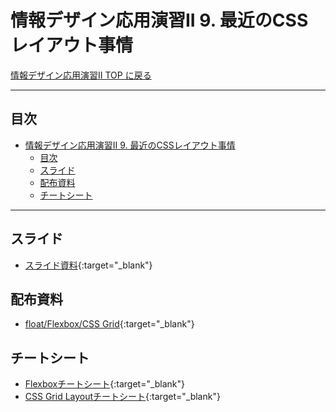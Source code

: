 # 情報デザイン応用演習II 9. 最近のCSSレイアウト事情

[情報デザイン応用演習II TOP に戻る](./index.md)

---

## 目次

- [情報デザイン応用演習II 9. 最近のCSSレイアウト事情](#情報デザイン応用演習ii-9-最近のcssレイアウト事情)
  - [目次](#目次)
  - [スライド](#スライド)
  - [配布資料](#配布資料)
  - [チートシート](#チートシート)

---

## スライド

- [スライド資料](./ida_09slide.pdf){:target="_blank"}

## 配布資料
- [float/Flexbox/CSS Grid](../../2022/InformationDesignI/tex/float-flexbox-cssgrid.pdf){:target="_blank"}

## チートシート
- [Flexboxチートシート](https://www.webcreatorbox.com/tech/css-flexbox-cheat-sheet#flexbox14){:target="_blank"}
- [CSS Grid Layoutチートシート](https://qiita.com/7dt/items/577ba8eada3380c93dbb){:target="_blank"}
